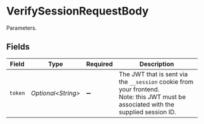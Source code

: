 # VerifySessionRequestBody

Parameters.


## Fields

| Field                                                                                                                               | Type                                                                                                                                | Required                                                                                                                            | Description                                                                                                                         |
| ----------------------------------------------------------------------------------------------------------------------------------- | ----------------------------------------------------------------------------------------------------------------------------------- | ----------------------------------------------------------------------------------------------------------------------------------- | ----------------------------------------------------------------------------------------------------------------------------------- |
| `token`                                                                                                                             | *Optional\<String>*                                                                                                                 | :heavy_minus_sign:                                                                                                                  | The JWT that is sent via the `__session` cookie from your frontend.<br/>Note: this JWT must be associated with the supplied session ID. |